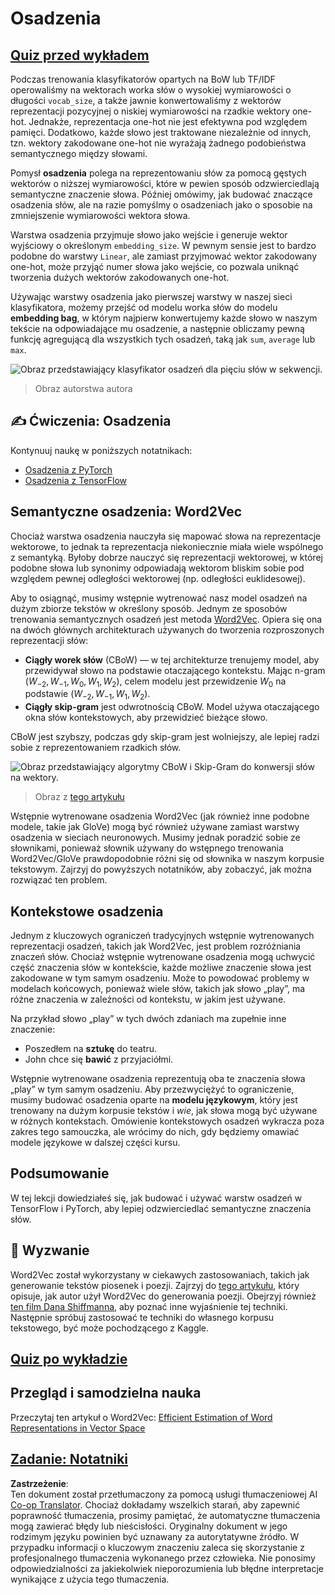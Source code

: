 <!--
CO_OP_TRANSLATOR_METADATA:
{
  "original_hash": "e40b47ac3fd48f71304ede1474e66293",
  "translation_date": "2025-08-24T10:13:41+00:00",
  "source_file": "lessons/5-NLP/14-Embeddings/README.md",
  "language_code": "pl"
}
-->
# Osadzenia

## [Quiz przed wykładem](https://ff-quizzes.netlify.app/en/ai/quiz/27)

Podczas trenowania klasyfikatorów opartych na BoW lub TF/IDF operowaliśmy na wektorach worka słów o wysokiej wymiarowości o długości `vocab_size`, a także jawnie konwertowaliśmy z wektorów reprezentacji pozycyjnej o niskiej wymiarowości na rzadkie wektory one-hot. Jednakże, reprezentacja one-hot nie jest efektywna pod względem pamięci. Dodatkowo, każde słowo jest traktowane niezależnie od innych, tzn. wektory zakodowane one-hot nie wyrażają żadnego podobieństwa semantycznego między słowami.

Pomysł **osadzenia** polega na reprezentowaniu słów za pomocą gęstych wektorów o niższej wymiarowości, które w pewien sposób odzwierciedlają semantyczne znaczenie słowa. Później omówimy, jak budować znaczące osadzenia słów, ale na razie pomyślmy o osadzeniach jako o sposobie na zmniejszenie wymiarowości wektora słowa.

Warstwa osadzenia przyjmuje słowo jako wejście i generuje wektor wyjściowy o określonym `embedding_size`. W pewnym sensie jest to bardzo podobne do warstwy `Linear`, ale zamiast przyjmować wektor zakodowany one-hot, może przyjąć numer słowa jako wejście, co pozwala uniknąć tworzenia dużych wektorów zakodowanych one-hot.

Używając warstwy osadzenia jako pierwszej warstwy w naszej sieci klasyfikatora, możemy przejść od modelu worka słów do modelu **embedding bag**, w którym najpierw konwertujemy każde słowo w naszym tekście na odpowiadające mu osadzenie, a następnie obliczamy pewną funkcję agregującą dla wszystkich tych osadzeń, taką jak `sum`, `average` lub `max`.  

![Obraz przedstawiający klasyfikator osadzeń dla pięciu słów w sekwencji.](../../../../../lessons/5-NLP/14-Embeddings/images/embedding-classifier-example.png)

> Obraz autorstwa autora

## ✍️ Ćwiczenia: Osadzenia

Kontynuuj naukę w poniższych notatnikach:
* [Osadzenia z PyTorch](../../../../../lessons/5-NLP/14-Embeddings/EmbeddingsPyTorch.ipynb)
* [Osadzenia z TensorFlow](../../../../../lessons/5-NLP/14-Embeddings/EmbeddingsTF.ipynb)

## Semantyczne osadzenia: Word2Vec

Chociaż warstwa osadzenia nauczyła się mapować słowa na reprezentacje wektorowe, to jednak ta reprezentacja niekoniecznie miała wiele wspólnego z semantyką. Byłoby dobrze nauczyć się reprezentacji wektorowej, w której podobne słowa lub synonimy odpowiadają wektorom bliskim sobie pod względem pewnej odległości wektorowej (np. odległości euklidesowej).

Aby to osiągnąć, musimy wstępnie wytrenować nasz model osadzeń na dużym zbiorze tekstów w określony sposób. Jednym ze sposobów trenowania semantycznych osadzeń jest metoda [Word2Vec](https://en.wikipedia.org/wiki/Word2vec). Opiera się ona na dwóch głównych architekturach używanych do tworzenia rozproszonych reprezentacji słów:

 - **Ciągły worek słów** (CBoW) — w tej architekturze trenujemy model, aby przewidywał słowo na podstawie otaczającego kontekstu. Mając n-gram $(W_{-2},W_{-1},W_0,W_1,W_2)$, celem modelu jest przewidzenie $W_0$ na podstawie $(W_{-2},W_{-1},W_1,W_2)$.
 - **Ciągły skip-gram** jest odwrotnością CBoW. Model używa otaczającego okna słów kontekstowych, aby przewidzieć bieżące słowo.

CBoW jest szybszy, podczas gdy skip-gram jest wolniejszy, ale lepiej radzi sobie z reprezentowaniem rzadkich słów.

![Obraz przedstawiający algorytmy CBoW i Skip-Gram do konwersji słów na wektory.](../../../../../lessons/5-NLP/14-Embeddings/images/example-algorithms-for-converting-words-to-vectors.png)

> Obraz z [tego artykułu](https://arxiv.org/pdf/1301.3781.pdf)

Wstępnie wytrenowane osadzenia Word2Vec (jak również inne podobne modele, takie jak GloVe) mogą być również używane zamiast warstwy osadzenia w sieciach neuronowych. Musimy jednak poradzić sobie ze słownikami, ponieważ słownik używany do wstępnego trenowania Word2Vec/GloVe prawdopodobnie różni się od słownika w naszym korpusie tekstowym. Zajrzyj do powyższych notatników, aby zobaczyć, jak można rozwiązać ten problem.

## Kontekstowe osadzenia

Jednym z kluczowych ograniczeń tradycyjnych wstępnie wytrenowanych reprezentacji osadzeń, takich jak Word2Vec, jest problem rozróżniania znaczeń słów. Chociaż wstępnie wytrenowane osadzenia mogą uchwycić część znaczenia słów w kontekście, każde możliwe znaczenie słowa jest zakodowane w tym samym osadzeniu. Może to powodować problemy w modelach końcowych, ponieważ wiele słów, takich jak słowo „play”, ma różne znaczenia w zależności od kontekstu, w jakim jest używane.

Na przykład słowo „play” w tych dwóch zdaniach ma zupełnie inne znaczenie:

- Poszedłem na **sztukę** do teatru.
- John chce się **bawić** z przyjaciółmi.

Wstępnie wytrenowane osadzenia reprezentują oba te znaczenia słowa „play” w tym samym osadzeniu. Aby przezwyciężyć to ograniczenie, musimy budować osadzenia oparte na **modelu językowym**, który jest trenowany na dużym korpusie tekstów i *wie*, jak słowa mogą być używane w różnych kontekstach. Omówienie kontekstowych osadzeń wykracza poza zakres tego samouczka, ale wrócimy do nich, gdy będziemy omawiać modele językowe w dalszej części kursu.

## Podsumowanie

W tej lekcji dowiedziałeś się, jak budować i używać warstw osadzeń w TensorFlow i PyTorch, aby lepiej odzwierciedlać semantyczne znaczenia słów.

## 🚀 Wyzwanie

Word2Vec został wykorzystany w ciekawych zastosowaniach, takich jak generowanie tekstów piosenek i poezji. Zajrzyj do [tego artykułu](https://www.politetype.com/blog/word2vec-color-poems), który opisuje, jak autor użył Word2Vec do generowania poezji. Obejrzyj również [ten film Dana Shiffmanna](https://www.youtube.com/watch?v=LSS_bos_TPI&ab_channel=TheCodingTrain), aby poznać inne wyjaśnienie tej techniki. Następnie spróbuj zastosować te techniki do własnego korpusu tekstowego, być może pochodzącego z Kaggle.

## [Quiz po wykładzie](https://ff-quizzes.netlify.app/en/ai/quiz/28)

## Przegląd i samodzielna nauka

Przeczytaj ten artykuł o Word2Vec: [Efficient Estimation of Word Representations in Vector Space](https://arxiv.org/pdf/1301.3781.pdf)

## [Zadanie: Notatniki](assignment.md)

**Zastrzeżenie**:  
Ten dokument został przetłumaczony za pomocą usługi tłumaczeniowej AI [Co-op Translator](https://github.com/Azure/co-op-translator). Chociaż dokładamy wszelkich starań, aby zapewnić poprawność tłumaczenia, prosimy pamiętać, że automatyczne tłumaczenia mogą zawierać błędy lub nieścisłości. Oryginalny dokument w jego rodzimym języku powinien być uznawany za autorytatywne źródło. W przypadku informacji o kluczowym znaczeniu zaleca się skorzystanie z profesjonalnego tłumaczenia wykonanego przez człowieka. Nie ponosimy odpowiedzialności za jakiekolwiek nieporozumienia lub błędne interpretacje wynikające z użycia tego tłumaczenia.